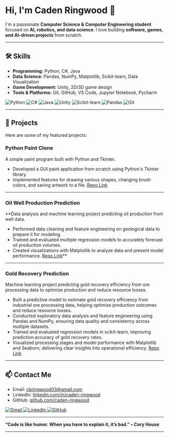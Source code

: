 # Hi, I'm Caden Ringwood 👋

I'm a passionate **Computer Science & Computer Engineering student** focused on **AI, robotics, and data science**. I love building **software, games, and AI-driven projects** from scratch.  

---

## 🛠️ Skills

- **Programming:** Python, C#, Java
- **Data Science:** Pandas, NumPy, Matplotlib, Scikit-learn, Data Visualization  
- **Game Development:** Unity, 2D/3D game design  
- **Tools & Platforms:** Git, GitHub, VS Code, Jupyter Notebook, Pycharm  
<p align="left">
  <img src="https://img.shields.io/badge/Python-3776AB?style=for-the-badge&logo=python&logoColor=white" alt="Python"/>
  <img src="https://img.shields.io/badge/C%23-239120?style=for-the-badge&logo=c-sharp&logoColor=white" alt="C#"/>
  <img src="https://img.shields.io/badge/Java-ED8B00?style=for-the-badge&logo=openjdk&logoColor=white" alt="Java"/>
  <img src="https://img.shields.io/badge/Unity-100000?style=for-the-badge&logo=unity&logoColor=white" alt="Unity"/>
  <img src="https://img.shields.io/badge/scikit--learn-F7931E?style=for-the-badge&logo=scikit-learn&logoColor=white" alt="Scikit-learn"/>
  <img src="https://img.shields.io/badge/Pandas-150458?style=for-the-badge&logo=pandas&logoColor=white" alt="Pandas"/>
  <img src="https://img.shields.io/badge/Git-F05032?style=for-the-badge&logo=git&logoColor=white" alt="Git"/>
</p>

---

## 🚀 Projects

Here are some of my featured projects:

### **Python Paint Clone**
A simple paint program built with Python and Tkinter.  
- Developed a GUI paint application from scratch using Python's Tkinter library.
- Implemented features for drawing various shapes, changing brush colors, and saving artwork to a file.
[Repo Link](https://github.com/caden-ringwood/Tripple_Ten_Projects/tree/main/Mini-Projects/Paint-Project)
---
### **Oil Well Production Prediction**
**Data analysis and machine learning project predicting oil production from well data.
- Performed data cleaning and feature engineering on geological data to prepare it for modeling.
- Trained and evaluated multiple regression models to accurately forecast oil production volumes.
- Created visualizations with Matplotlib to analyze data and present model performance.
[Repo Link](https://github.com/caden-ringwood/Tripple_Ten_Projects/tree/main/Oil-Well-Prediction)**
---
### **Gold Recovery Prediction**
Machine learning project predicting gold recovery efficiency from ore processing data to optimize production and reduce resource losses.
- Built a predictive model to estimate gold recovery efficiency from industrial ore processing data, helping optimize production outcomes and reduce resource losses.
- Conducted exploratory data analysis and feature engineering using Pandas and NumPy, ensuring data quality and consistency across multiple datasets.
- Trained and evaluated regression models in scikit-learn, improving prediction accuracy of gold recovery rates.
- Visualized processing stages and model performance with Matplotlib and Seaborn, delivering clear insights into operational efficiency.
[Repo Link](https://github.com/caden-ringwood/Tripple_Ten_Projects/tree/main/Projects/gold-recovery-prediction)


---

## 📫 Contact Me

- Email: [cbringwood03@gmail.com](mailto:cbringwood03@gmail.com)  
- LinkedIn: [linkedin.com/in/caden-ringwood](https://www.linkedin.com/in/caden-brian-ringwood)  
- GitHub: [github.com/caden-ringwood](https://github.com/caden-ringwood)

<p align="left">
  <a href="mailto:cbringwood03@gmail.com">
    <img src="https://img.shields.io/badge/Gmail-D14836?style=for-the-badge&logo=gmail&logoColor=white" alt="Gmail"/>
  </a>
  <a href="https://www.linkedin.com/in/caden-brian-ringwood/" target="_blank">
    <img src="https://img.shields.io/badge/LinkedIn-0077B5?style=for-the-badge&logo=linkedin&logoColor=white" alt="LinkedIn"/>
  </a>
  <a href="https://github.com/caden-ringwood" target="_blank">
    <img src="https://img.shields.io/badge/GitHub-181717?style=for-the-badge&logo=github&logoColor=white" alt="GitHub"/>
  </a>
</p>

---

**“Code is like humor. When you have to explain it, it’s bad.” – Cory House**

---
